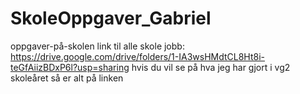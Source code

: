 # SkoleOppgaver_Gabriel
oppgaver-på-skolen
link til alle skole jobb: https://drive.google.com/drive/folders/1-IA3wsHMdtCL8Ht8i-teGfAiizBDxP6l?usp=sharing
hvis du vil se på hva jeg har gjort i vg2 skoleåret så er alt på linken

